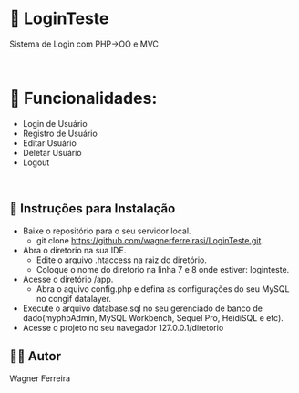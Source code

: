 # 🔑 LoginTeste
 Sistema de Login com PHP->OO e MVC
 
 </br>
 
# 📝 Funcionalidades:
- Login de Usuário
- Registro de Usuário
- Editar Usuário
- Deletar Usuário
- Logout

<br>

## 👷 Instruções para Instalação

- Baixe o repositório para o seu servidor local.
  - git clone https://github.com/wagnerferreirasi/LoginTeste.git.
- Abra o diretorio na sua IDE.
  - Edite o arquivo .htaccess na raiz do diretório.
  - Coloque o nome do diretorio na linha 7 e 8 onde estiver: loginteste.
- Acesse o diretório /app.
  - Abra o aquivo config.php e defina as configurações do seu MySQL no congif datalayer.
- Execute o arquivo database.sql no seu gerenciado de banco de dado(myphpAdmin, MySQL Workbench, Sequel Pro, HeidiSQL e etc).
- Acesse o projeto no seu navegador 127.0.0.1/diretorio

## 👨‍💻 Autor
Wagner Ferreira
